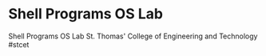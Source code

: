 # Shell Programs OS Lab

Shell Programs OS Lab
St. Thomas' College of Engineering and Technology
#stcet
